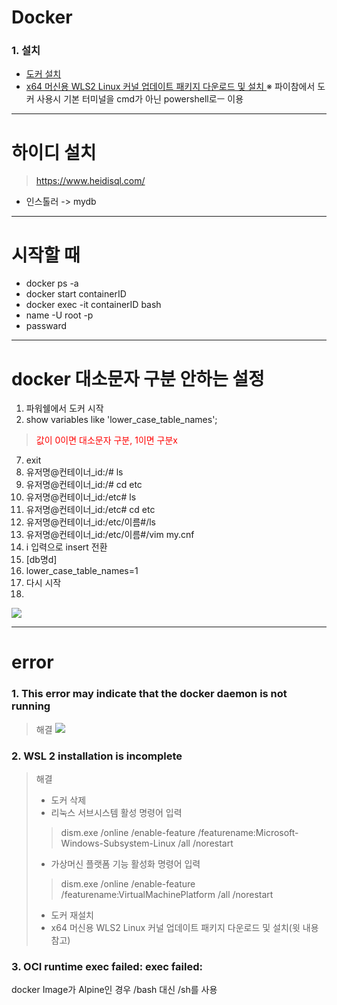 # Docker
### 1. 설치
- <a href="https://www.docker.com/products/docker-desktop/">도커 설치</a>
- <a href = "https://learn.microsoft.com/ko-kr/windows/wsl/install-manual#step-4---download-the-linux-kernel-update-package">x64 머신용 WLS2 Linux 커널 업데이트 패키지 다운로드 및 설치 </a>
※ 파이참에서 도커 사용시 기본 터미널을 cmd가 아닌 powershell로ㅡ 이용
---
# 하이디 설치
> <a href>https://www.heidisql.com/
- 인스톨러 -> mydb
---
# 시작할 때
- docker ps -a
- docker start containerID
- docker exec -it containerID bash
- name -U root -p
- passward

---

# docker 대소문자 구분 안하는 설정
01. 파워쉘에서 도커 시작
6. show variables like 'lower_case_table_names';
> <a style = color:red>값이 0이면 대소문자 구분, 1이면 구분x</a>
07. exit
8. 유저명@컨테이너_id:/# ls
9. 유저명@컨테이너_id:/# cd etc
9. 유저명@컨테이너_id:/etc# ls
9. 유저명@컨테이너_id:/etc# cd etc
9. 유저명@컨테이너_id:/etc/이름#/ls
9. 유저명@컨테이너_id:/etc/이름#/vim my.cnf
10. i 입력으로 insert 전환
11. [db명d]
12. lower_case_table_names=1
07. 다시 시작
8. 
<img src="C:\Users\AIA\Desktop\잡\ls.png">


---
# error
### 1. This error may indicate that the docker daemon is not running
> 해결 <img src="C:\Users\AIA\Downloads\de.png">

### 2. WSL 2 installation is incomplete
> 해결
> - 도커 삭제
> - 리눅스 서브시스템 활성 명령어 입력
> > dism.exe /online /enable-feature /featurename:Microsoft-Windows-Subsystem-Linux /all /norestart
>
> - 가상머신 플랫폼 기능 활성화 명령어 입력
> > dism.exe /online /enable-feature /featurename:VirtualMachinePlatform /all /norestart
>  
> - 도커 재설치
> - x64 머신용 WLS2 Linux 커널 업데이트 패키지 다운로드 및 설치(윗 내용 참고)
### 3. OCI runtime exec failed: exec failed:
 docker Image가 Alpine인 경우 /bash 대신 /sh를 사용

